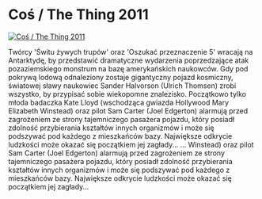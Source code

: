 Coś / The Thing 2011 
=============
[![Coś / The Thing 2011 ](http://vidos.pl/images/player.gif)](http://vidos.pl/cos-the-thing-2011)

 Twórcy 'Świtu żywych trupów' oraz 'Oszukać przeznaczenie 5' wracają na Antarktydę, by przedstawić dramatyczne wydarzenia poprzedzające atak pozaziemskiego monstrum na bazę amerykańskich naukowców. Gdy pod pokrywą lodową odnaleziony zostaje gigantyczny pojazd kosmiczny, światowej sławy naukowiec Sander Halvorson (Ulrich Thomsen) zrobi wszystko, by przypisać sobie wiekopomne znalezisko. Początkowo tylko młoda badaczka Kate Lloyd (wschodząca gwiazda Hollywood Mary Elizabeth Winstead) oraz pilot Sam Carter (Joel Edgerton) alarmują przed zagrożeniem ze strony tajemniczego pasażera pojazdu, który posiadł zdolność przybierania kształtów innych organizmów i może się podszywać pod każdego z mieszkańców bazy. Największe odkrycie ludzkości może okazać się początkiem jej zagłady...  ... Winstead) oraz pilot Sam Carter (Joel Edgerton) alarmują przed zagrożeniem ze strony tajemniczego pasażera pojazdu, który posiadł zdolność przybierania kształtów innych organizmów i może się podszywać pod każdego z mieszkańców bazy. Największe odkrycie ludzkości może okazać się początkiem jej zagłady...
